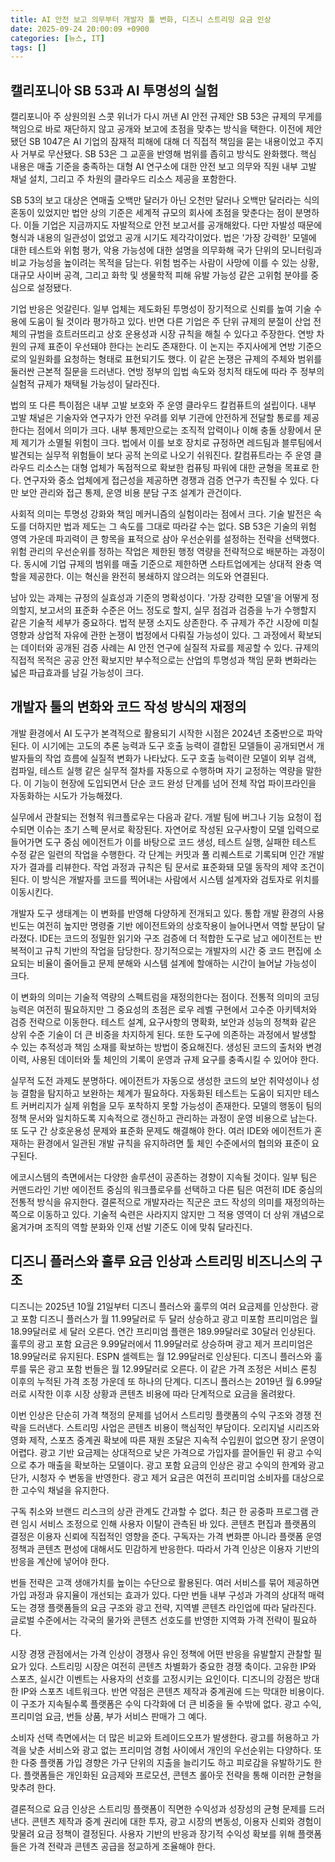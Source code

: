 ```yaml
---
title: AI 안전 보고 의무부터 개발자 툴 변화, 디즈니 스트리밍 요금 인상
date: 2025-09-24 20:00:09 +0900
categories: [뉴스, IT]
tags: []
---
```


## 캘리포니아 SB 53과 AI 투명성의 실험

캘리포니아 주 상원의원 스콧 위너가 다시 꺼낸 AI 안전 규제안 SB 53은 규제의 무게를 책임으로 바로 재단하지 않고 공개와 보고에 초점을 맞추는 방식을 택한다. 이전에 제안됐던 SB 1047은 AI 기업의 잠재적 피해에 대해 더 직접적 책임을 묻는 내용이었고 주지사 거부로 무산됐다. SB 53은 그 교훈을 반영해 범위를 좁히고 방식도 완화했다. 핵심 내용은 매출 기준을 충족하는 대형 AI 연구소에 대한 안전 보고 의무와 직원 내부 고발 채널 설치, 그리고 주 차원의 클라우드 리소스 제공을 포함한다.

SB 53의 보고 대상은 연매출 오백만 달러가 아닌 오천만 달러나 오백만 달러라는 식의 혼동이 있었지만 법안 상의 기준은 세계적 규모의 회사에 초점을 맞춘다는 점이 분명하다. 이들 기업은 지금까지도 자발적으로 안전 보고서를 공개해왔다. 다만 자발성 때문에 형식과 내용의 일관성이 없었고 공개 시기도 제각각이었다. 법은 '가장 강력한' 모델에 대한 테스트와 위험 평가, 악용 가능성에 대한 설명을 의무화해 국가 단위의 모니터링과 비교 가능성을 높이려는 목적을 담는다. 위험 범주는 사람이 사망에 이를 수 있는 상황, 대규모 사이버 공격, 그리고 화학 및 생물학적 피해 유발 가능성 같은 고위험 분야를 중심으로 설정됐다.

기업 반응은 엇갈린다. 일부 업체는 제도화된 투명성이 장기적으로 신뢰를 높여 기술 수용에 도움이 될 것이라 평가하고 있다. 반면 다른 기업은 주 단위 규제의 분절이 산업 전체의 규범을 흐트러뜨리고 상호 운용성과 시장 규칙을 해칠 수 있다고 주장한다. 연방 차원의 규제 표준이 우선돼야 한다는 논리도 존재한다. 이 논지는 주지사에게 연방 기준으로의 일원화를 요청하는 형태로 표현되기도 했다. 이 같은 논쟁은 규제의 주체와 범위를 둘러싼 근본적 질문을 드러낸다. 연방 정부의 입법 속도와 정치적 태도에 따라 주 정부의 실험적 규제가 채택될 가능성이 달라진다.

법의 또 다른 특이점은 내부 고발 보호와 주 운영 클라우드 칼컴퓨트의 설립이다. 내부 고발 채널은 기술자와 연구자가 안전 우려를 외부 기관에 안전하게 전달할 통로를 제공한다는 점에서 의미가 크다. 내부 통제만으로는 조직적 압력이나 이해 충돌 상황에서 문제 제기가 소멸될 위험이 크다. 법에서 이를 보호 장치로 규정하면 레드팀과 블루팀에서 발견되는 실무적 위험들이 보다 공적 논의로 나오기 쉬워진다. 칼컴퓨트라는 주 운영 클라우드 리소스는 대형 업체가 독점적으로 확보한 컴퓨팅 파워에 대한 균형을 목표로 한다. 연구자와 중소 업체에게 접근성을 제공하면 경쟁과 검증 연구가 촉진될 수 있다. 다만 보안 관리와 접근 통제, 운영 비용 분담 구조 설계가 관건이다.

사회적 의미는 투명성 강화와 책임 메커니즘의 실험이라는 점에서 크다. 기술 발전은 속도를 더하지만 법과 제도는 그 속도를 그대로 따라갈 수는 없다. SB 53은 기술의 위험 영역 가운데 파괴력이 큰 항목을 표적으로 삼아 우선순위를 설정하는 전략을 선택했다. 위험 관리의 우선순위를 정하는 작업은 제한된 행정 역량을 전략적으로 배분하는 과정이다. 동시에 기업 규제의 범위를 매출 기준으로 제한하면 스타트업에게는 상대적 완충 역할을 제공한다. 이는 혁신을 완전히 봉쇄하지 않으려는 의도와 연결된다.

남아 있는 과제는 규정의 실효성과 기준의 명확성이다. '가장 강력한 모델'을 어떻게 정의할지, 보고서의 표준화 수준은 어느 정도로 할지, 실무 점검과 검증을 누가 수행할지 같은 기술적 세부가 중요하다. 법적 분쟁 소지도 상존한다. 주 규제가 주간 시장에 미칠 영향과 상업적 자유에 관한 논쟁이 법정에서 다뤄질 가능성이 있다. 그 과정에서 확보되는 데이터와 공개된 검증 사례는 AI 안전 연구에 실질적 자료를 제공할 수 있다. 규제의 직접적 목적은 공공 안전 확보지만 부수적으로는 산업의 투명성과 책임 문화 변화라는 넓은 파급효과를 남길 가능성이 크다.

## 개발자 툴의 변화와 코드 작성 방식의 재정의

개발 환경에서 AI 도구가 본격적으로 활용되기 시작한 시점은 2024년 초중반으로 파악된다. 이 시기에는 고도의 추론 능력과 도구 호출 능력이 결합된 모델들이 공개되면서 개발자들의 작업 흐름에 실질적 변화가 나타났다. 도구 호출 능력이란 모델이 외부 검색, 컴파일, 테스트 실행 같은 실무적 절차를 자동으로 수행하며 자기 교정하는 역량을 말한다. 이 기능이 현장에 도입되면서 단순 코드 완성 단계를 넘어 전체 작업 파이프라인을 자동화하는 시도가 가능해졌다.

실무에서 관찰되는 전형적 워크플로우는 다음과 같다. 개발 팀에 버그나 기능 요청이 접수되면 이슈는 초기 스펙 문서로 확장된다. 자연어로 작성된 요구사항이 모델 입력으로 들어가면 도구 중심 에이전트가 이를 바탕으로 코드 생성, 테스트 실행, 실패한 테스트 수정 같은 일련의 작업을 수행한다. 각 단계는 커밋과 풀 리퀘스트로 기록되며 인간 개발자가 결과를 리뷰한다. 작업 과정과 규칙은 팀 문서로 표준화돼 모델 동작의 제약 조건이 된다. 이 방식은 개발자를 코드를 찍어내는 사람에서 시스템 설계자와 검토자로 위치를 이동시킨다.

개발자 도구 생태계는 이 변화를 반영해 다양하게 전개되고 있다. 통합 개발 환경의 사용 빈도는 여전히 높지만 명령줄 기반 에이전트와의 상호작용이 늘어나면서 역할 분담이 달라졌다. IDE는 코드의 정밀한 읽기와 구조 검증에 더 적합한 도구로 남고 에이전트는 반복적이고 규칙 기반의 작업을 담당한다. 장기적으로는 개발자의 시간 중 코드 편집에 소요되는 비율이 줄어들고 문제 분해와 시스템 설계에 할애하는 시간이 늘어날 가능성이 크다.

이 변화의 의미는 기술적 역량의 스펙트럼을 재정의한다는 점이다. 전통적 의미의 코딩 능력은 여전히 필요하지만 그 중요성의 초점은 로우 레벨 구현에서 고수준 아키텍처와 검증 전략으로 이동한다. 테스트 설계, 요구사항의 명확화, 보안과 성능의 정책화 같은 상위 수준 기술이 더 큰 비중을 차지하게 된다. 또한 도구에 의존하는 과정에서 발생할 수 있는 추적성과 책임 소재를 확보하는 방법이 중요해진다. 생성된 코드의 출처와 변경 이력, 사용된 데이터와 툴 체인의 기록이 운영과 규제 요구를 충족시킬 수 있어야 한다.

실무적 도전 과제도 분명하다. 에이전트가 자동으로 생성한 코드의 보안 취약성이나 성능 결함을 탐지하고 보완하는 체계가 필요하다. 자동화된 테스트는 도움이 되지만 테스트 커버리지가 실제 위험을 모두 포착하지 못할 가능성이 존재한다. 모델의 행동이 팀의 정책 문서와 일치하도록 지속적으로 갱신하고 관리하는 과정이 운영 비용으로 남는다. 또 도구 간 상호운용성 문제와 표준화 문제도 해결해야 한다. 여러 IDE와 에이전트가 혼재하는 환경에서 일관된 개발 규칙을 유지하려면 툴 체인 수준에서의 협의와 표준이 요구된다.

에코시스템의 측면에서는 다양한 솔루션이 공존하는 경향이 지속될 것이다. 일부 팀은 커맨드라인 기반 에이전트 중심의 워크플로우를 선택하고 다른 팀은 여전히 IDE 중심의 전통적 방식을 유지한다. 결론적으로 개발자라는 직군은 코드 작성의 의미를 재정의하는 쪽으로 이동하고 있다. 기술적 숙련은 사라지지 않지만 그 적용 영역이 더 상위 개념으로 옮겨가며 조직의 역할 분화와 인재 선발 기준도 이에 맞춰 달라진다.

## 디즈니 플러스와 훌루 요금 인상과 스트리밍 비즈니스의 구조

디즈니는 2025년 10월 21일부터 디즈니 플러스와 훌루의 여러 요금제를 인상한다. 광고 포함 디즈니 플러스가 월 11.99달러로 두 달러 상승하고 광고 미포함 프리미엄은 월 18.99달러로 세 달러 오른다. 연간 프리미엄 플랜은 189.99달러로 30달러 인상된다. 훌루의 광고 포함 요금은 9.99달러에서 11.99달러로 상승하며 광고 제거 프리미엄은 18.99달러로 유지된다. ESPN 셀렉트는 월 12.99달러로 인상된다. 디즈니 플러스와 훌루를 묶은 광고 포함 번들은 월 12.99달러로 오른다. 이 같은 가격 조정은 서비스 론칭 이후의 누적된 가격 조정 가운데 또 하나의 단계다. 디즈니 플러스는 2019년 월 6.99달러로 시작한 이후 시장 상황과 콘텐츠 비용에 따라 단계적으로 요금을 올려왔다.

이번 인상은 단순히 가격 책정의 문제를 넘어서 스트리밍 플랫폼의 수익 구조와 경쟁 전략을 드러낸다. 스트리밍 사업은 콘텐츠 비용이 핵심적인 부담이다. 오리지널 시리즈와 영화 제작, 스포츠 중계권 확보에 따른 재원 조달은 지속적 수입원이 없으면 장기 운영이 어렵다. 광고 기반 요금제는 상대적으로 낮은 가격으로 가입자를 끌어들인 뒤 광고 수익으로 추가 매출을 확보하는 모델이다. 광고 포함 요금의 인상은 광고 수익의 한계와 광고 단가, 시청자 수 변동을 반영한다. 광고 제거 요금은 여전히 프리미엄 소비자를 대상으로 한 고수익 채널을 유지한다.

구독 취소와 브랜드 리스크의 상관 관계도 간과할 수 없다. 최근 한 공중파 프로그램 관련 임시 서비스 조정으로 인해 사용자 이탈이 관측된 바 있다. 콘텐츠 편집과 플랫폼의 결정은 이용자 신뢰에 직접적인 영향을 준다. 구독자는 가격 변화뿐 아니라 플랫폼 운영 정책과 콘텐츠 편성에 대해서도 민감하게 반응한다. 따라서 가격 인상은 이용자 기반의 반응을 계산에 넣어야 한다.

번들 전략은 고객 생애가치를 높이는 수단으로 활용된다. 여러 서비스를 묶어 제공하면 가입 과정과 유지율이 개선되는 효과가 있다. 다만 번들 내부 구성과 가격의 상대적 매력도는 경쟁 플랫폼들의 요금 구조와 광고 전략, 지역별 콘텐츠 라인업에 따라 달라진다. 글로벌 수준에서는 각국의 물가와 콘텐츠 선호도를 반영한 지역화 가격 전략이 필요하다.

시장 경쟁 관점에서는 가격 인상이 경쟁사 유인 정책에 어떤 반응을 유발할지 관찰할 필요가 있다. 스트리밍 시장은 여전히 콘텐츠 차별화가 중요한 경쟁 축이다. 고유한 IP와 스포츠, 실시간 이벤트는 사용자의 선호를 고정시키는 요인이다. 디즈니의 강점은 방대한 IP와 스포츠 네트워크다. 반면 약점은 콘텐츠 제작과 중계권에 드는 막대한 비용이다. 이 구조가 지속될수록 플랫폼은 수익 다각화에 더 큰 비중을 둘 수밖에 없다. 광고 수익, 프리미엄 요금, 번들 상품, 부가 서비스 판매가 그 예다.

소비자 선택 측면에서는 더 많은 비교와 트레이드오프가 발생한다. 광고를 허용하고 가격을 낮춘 서비스와 광고 없는 프리미엄 경험 사이에서 개인의 우선순위는 다양하다. 또한 다중 플랫폼 가입 경향은 가구 단위의 지출을 늘리기도 하고 피로감을 유발하기도 한다. 플랫폼들은 개인화된 요금제와 프로모션, 콘텐츠 롤아웃 전략을 통해 이러한 균형을 맞추려 한다.

결론적으로 요금 인상은 스트리밍 플랫폼이 직면한 수익성과 성장성의 균형 문제를 드러낸다. 콘텐츠 제작과 중계 권리에 대한 투자, 광고 시장의 변동성, 이용자 신뢰와 경험이 맞물려 요금 정책이 결정된다. 사용자 기반의 반응과 장기적 수익성 확보를 위해 플랫폼들은 가격 전략과 콘텐츠 공급을 정교하게 조율해야 한다.